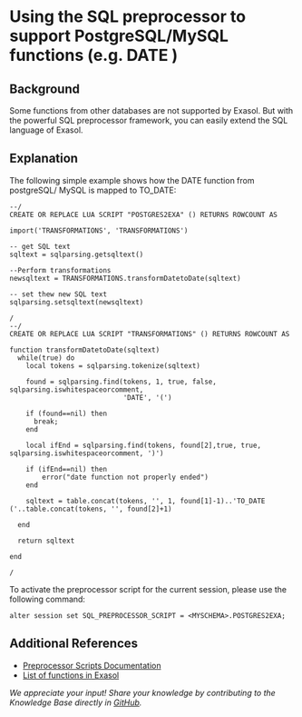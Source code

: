 # Using the SQL preprocessor to support PostgreSQL/MySQL functions (e.g. DATE ) 
## Background

Some functions from other databases are not supported by Exasol. But with the powerful SQL preprocessor framework, you can easily extend the SQL language of Exasol. 

## Explanation

The following simple example shows how the DATE function from postgreSQL/ MySQL is mapped to TO_DATE:


```"code-sql"
--/
CREATE OR REPLACE LUA SCRIPT "POSTGRES2EXA" () RETURNS ROWCOUNT AS

import('TRANSFORMATIONS', 'TRANSFORMATIONS')

-- get SQL text
sqltext = sqlparsing.getsqltext()

--Perform transformations
newsqltext = TRANSFORMATIONS.transformDatetoDate(sqltext)

-- set thew new SQL text
sqlparsing.setsqltext(newsqltext)

/
--/
CREATE OR REPLACE LUA SCRIPT "TRANSFORMATIONS" () RETURNS ROWCOUNT AS

function transformDatetoDate(sqltext)  
  while(true) do
    local tokens = sqlparsing.tokenize(sqltext)
  
    found = sqlparsing.find(tokens, 1, true, false, sqlparsing.iswhitespaceorcomment, 
                            'DATE', '(')
  
    if (found==nil) then
      break;
    end

    local ifEnd = sqlparsing.find(tokens, found[2],true, true, sqlparsing.iswhitespaceorcomment, ')')

    if (ifEnd==nil) then
        error("date function not properly ended")
    end
	
    sqltext = table.concat(tokens, '', 1, found[1]-1)..'TO_DATE ('..table.concat(tokens, '', found[2]+1)

  end

  return sqltext

end

/
```
To activate the preprocessor script for the current session, please use the following command:


```"code-sql"
alter session set SQL_PREPROCESSOR_SCRIPT = <MYSCHEMA>.POSTGRES2EXA;
```
## Additional References

* [Preprocessor Scripts Documentation](https://docs.exasol.com/database_concepts/sql_preprocessor.htm)
* [List of functions in Exasol](https://docs.exasol.com/sql_references/functions/all_functions.htm)

*We appreciate your input! Share your knowledge by contributing to the Knowledge Base directly in [GitHub](https://github.com/exasol/public-knowledgebase).* 